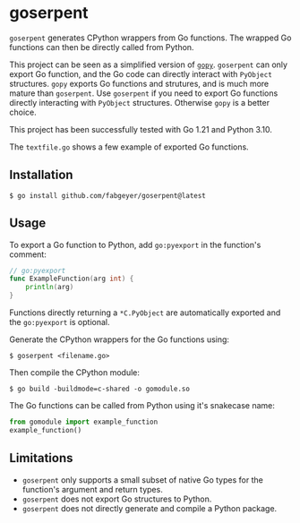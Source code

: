 # goserpent

`goserpent` generates CPython wrappers from Go functions. The wrapped Go functions can then be directly called from Python.

This project can be seen as a simplified version of [`gopy`](https://github.com/go-python/gopy).
`goserpent` can only export Go function, and the Go code can directly interact with `PyObject` structures.
`gopy` exports Go functions and strutures, and is much more mature than `goserpent`.
Use `goserpent` if you need to export Go functions directly interacting with `PyObject` structures.
Otherwise `gopy` is a better choice.

This project has been successfully tested with Go 1.21 and Python 3.10.

The `textfile.go` shows a few example of exported Go functions.

## Installation

```
$ go install github.com/fabgeyer/goserpent@latest
```

## Usage

To export a Go function to Python, add `go:pyexport` in the function's comment:
```go
// go:pyexport
func ExampleFunction(arg int) {
	println(arg)
}
```
Functions directly returning a `*C.PyObject` are automatically exported and the `go:pyexport` is optional.

Generate the CPython wrappers for the Go functions using:
```
$ goserpent <filename.go>
```

Then compile the CPython module:
```
$ go build -buildmode=c-shared -o gomodule.so
```

The Go functions can be called from Python using it's snakecase name:
```python
from gomodule import example_function
example_function()
```

## Limitations

- `goserpent` only supports a small subset of native Go types for the function's argument and return types.
- `goserpent` does not export Go structures to Python.
- `goserpent` does not directly generate and compile a Python package.
